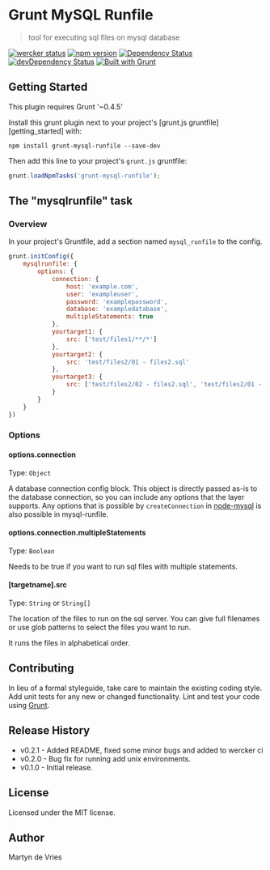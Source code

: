 Grunt MySQL Runfile
===================
> tool for executing sql files on mysql database

[![wercker status](https://app.wercker.com/status/6db62fea29fa838dfe70e469a08ef84c/s "wercker status")](https://app.wercker.com/project/bykey/6db62fea29fa838dfe70e469a08ef84c)
[![npm version](https://badge.fury.io/js/grunt-mysql-runfile.svg)](http://badge.fury.io/js/grunt-mysql-runfile)
[![Dependency Status](https://david-dm.org/hiiragisan09/grunt-mysql-runfile.svg)](https://david-dm.org/hiiragisan09/grunt-mysql-runfile) 
[![devDependency Status](https://david-dm.org/hiiragisan09/grunt-mysql-runfile/dev-status.svg)](https://david-dm.org/hiiragisan09/grunt-mysql-runfile#info=devDependencies)
[![Built with Grunt](https://cdn.gruntjs.com/builtwith.png)](http://gruntjs.com/) 

## Getting Started
This plugin requires Grunt '~0.4.5'

Install this grunt plugin next to your project's [grunt.js gruntfile][getting_started] with:

```shell
npm install grunt-mysql-runfile --save-dev
```

Then add this line to your project's `grunt.js` gruntfile:

```js
grunt.loadNpmTasks('grunt-mysql-runfile');
```

## The "mysqlrunfile" task

### Overview
In your project's Gruntfile, add a section named `mysql_runfile` to the config.

```js
grunt.initConfig({
	mysqlrunfile: {
		options: {
			connection: {
				host: 'example.com',
				user: 'exampleuser',
				password: 'examplepassword',
				database: 'exampledatabase',
				multipleStatements: true
			},
			yourtarget1: {
				src: ['test/files1/**/*']
			},
			yourtarget2: {
				src: 'test/files2/01 - files2.sql'
			},
			yourtarget3: {
				src: ['test/files2/02 - files2.sql', 'test/files2/01 - files2.sql']
			}
		}
	}
})
```
### Options

#### options.connection
Type: `Object`

A database connection config block. This object is directly passed as-is to the database connection, so you can include any options that the layer supports. Any options that is possible by `createConnection` in [node-mysql](https://github.com/felixge/node-mysql/#connection-options) is also possible in mysql-runfile.

#### options.connection.multipleStatements
Type: `Boolean`

Needs to be true if you want to run sql files with multiple statements.

#### [targetname].src
Type: `String` or `String[]`

The location of the files to run on the sql server. You can give full filenames or use glob patterns to select the files you want to run.

It runs the files in alphabetical order.

## Contributing
In lieu of a formal styleguide, take care to maintain the existing coding style. Add unit tests for any new or changed functionality. Lint and test your code using [Grunt](http://gruntjs.com/).

## Release History
- v0.2.1 - Added README, fixed some minor bugs and added to wercker ci
- v0.2.0 - Bug fix for running add unix environments.
- v0.1.0 - Initial release.

## License
Licensed under the MIT license.

## Author
Martyn de Vries

